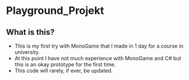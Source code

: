 # Playground_Projekt
## What is this?
 - This is my first try with MonoGame that I made in 1 day for a course in university.
 - At this point I have not much experience with MonoGame and C# but this is an okay prototype for the first time.
 - This code will rarely, if ever, be updated.
